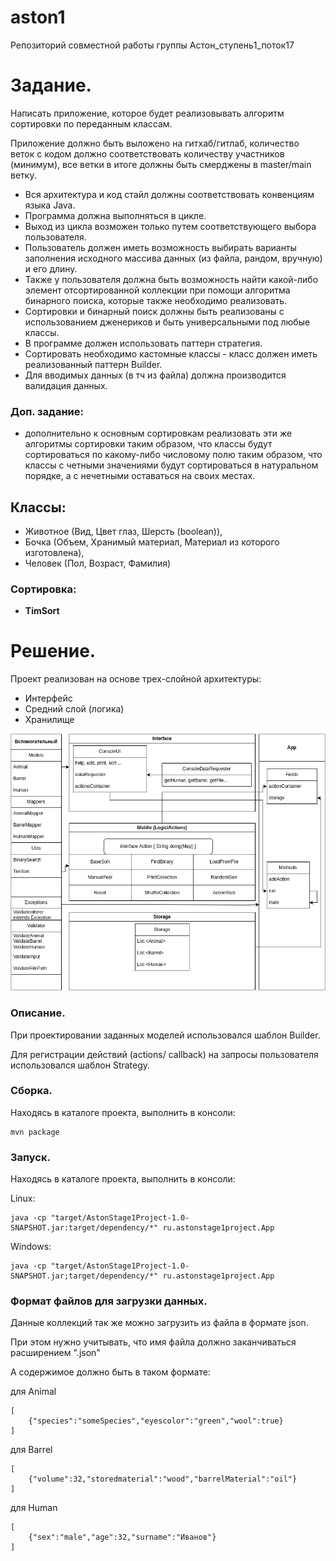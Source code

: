 # aston1
Репозиторий совместной работы группы Астон_ступень1_поток17

# Задание.
Написать приложение, которое будет реализовывать алгоритм сортировки по переданным классам.

Приложение должно быть выложено на гитхаб/гитлаб,
количество веток с кодом должно соответствовать количеству участников (минимум),
все ветки в итоге должны быть смерджены в master/main ветку.

* Вся архитектура и код стайл должны соответствовать конвенциям языка Java.
* Программа должна выполняться в цикле.
* Выход из цикла возможен только путем соответствующего выбора пользователя.
* Пользователь должен иметь возможность выбирать варианты заполнения исходного массива данных (из файла, рандом, вручную) и его длину.
* Также у пользователя должна быть возможность найти какой-либо элемент отсортированной коллекции при помощи алгоритма бинарного поиска, которые также необходимо реализовать.
* Сортировки и бинарный поиск должны быть реализованы с использованием дженериков и быть универсальными под любые классы.
* В программе должен использовать паттерн стратегия.
* Сортировать необходимо кастомные классы - класс должен иметь реализованный паттерн Builder.
* Для вводимых данных (в тч из файла) должна производится валидация данных.

### Доп. задание:
* дополнительно к основным сортировкам реализовать эти же алгоритмы сортировки таким образом, что классы будут сортироваться по какому-либо числовому полю таким образом, что классы с четными значениями будут сортироваться в натуральном порядке, а с нечетными оставаться на своих местах.

## Классы:
* Животное (Вид, Цвет глаз, Шерсть (boolean)),
* Бочка (Объем, Хранимый материал, Материал из которого изготовлена),
* Человек (Пол, Возраст, Фамилия)

### Сортировка:
* **TimSort**

# Решение.

<script
	src="https://asciinema.org/a/mX4Uydp21au66gS7A6DgP8B1F.js"
	id="asciicast-mX4Uydp21au66gS7A6DgP8B1F"
	async="true">
</script>

Проект реализован на основе трех-слойной архитектуры:

* Интерфейс
* Средний слой (логика)
* Хранилище


![Интерфейс](doc/Architecture.drawio.png)


### Описание.
При проектировании заданных моделей использовался шаблон Builder.

Для регистрации действий (actions/ callback) на запросы пользователя
использовался шаблон Strategy.


### Сборка.
Находясь в каталоге проекта, выполнить в консоли:

```
mvn package
```

### Запуск.
Находясь в каталоге проекта, выполнить в консоли:

Linux:

```
java -cp "target/AstonStage1Project-1.0-SNAPSHOT.jar:target/dependency/*" ru.astonstage1project.App
```

Windows:

```
java -cp "target/AstonStage1Project-1.0-SNAPSHOT.jar;target/dependency/*" ru.astonstage1project.App
```

### Формат файлов для загрузки данных.

Данные коллекций так же можно загрузить из файла в формате json.

При этом нужно учитывать, что имя файла должно заканчиваться расширением ".json"

А содержимое должно быть в таком формате:

для Animal
```
[
	{"species":"someSpecies","eyescolor":"green","wool":true}
]
```

для Barrel
```
[
	{"volume":32,"storedmaterial":"wood","barrelMaterial":"oil"}
]
```

для Human
```
[
	{"sex":"male","age":32,"surname":"Иванов"}
]
```